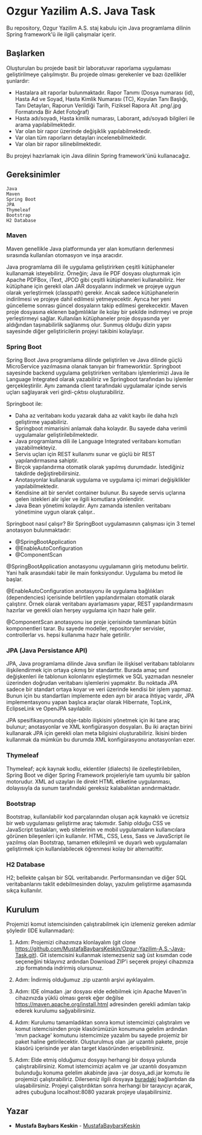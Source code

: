 # Ozgur Yazilim A.S. Java Task
Bu repository, Ozgur Yazilim A.S. staj kabulu için Java programlama dilinin Spring framework'ü ile ilgili çalışmalar içerir.


## Başlarken
Oluşturulan bu projede basit bir laboratuvar raporlama uygulaması geliştirilmeye çalışılmıştır. Bu projede olması gerekenler ve bazı özellikler şunlardır:

- Hastalara ait raporlar bulunmaktadır. Rapor Tanımı (Dosya numarası (id), Hasta Ad ve Soyad, Hasta Kimlik Numarası (TC), Koyulan Tanı Başlığı, Tanı Detayları, Raporun Verildiği Tarih, Fiziksel Rapora Ait .png/.jpg Formatında Bir Adet Fotoğraf)
- Hasta adı/soyadı, Hasta kimlik numarası, Laborant, adı/soyadı bilgileri ile arama yapılabilmektedir.
- Var olan bir rapor üzerinde değişiklik yapılabilmektedir.
- Var olan tüm raporların detayları incelenebilmektedir.
- Var olan bir rapor silinebilmektedir.

Bu projeyi hazırlamak için Java dilinin Spring framework'ünü kullanacağız.


## Gereksinimler
```
Java
Maven
Spring Boot
JPA
Thymeleaf
Bootstrap
H2 Database
```

### Maven
Maven genellikle Java platformunda yer alan komutların derlenmesi sırasında kullanılan otomasyon ve inşa aracıdır.

Java programlama dili ile uygulama geliştirirken çeşitli kütüphaneler kullanamak isteyebiliriz. Örneğin; Java ile PDF dosyası oluşturmak için Apache PDFBox, iText, JPOD gibi çeşitli kütüphaneleri kullanabiliriz. Her kütüphane için gerekli olan JAR dosyalarını indirmek ve projeye uygun olarak yerleştirmek (classpath) gerekir. Ancak sadece kütüphanelerin indirilmesi ve projeye dahil edilmesi yetmeyecektir. Ayrıca her yeni güncelleme sonrası güncel dosyaların takip edilmesi gerekecektir. Maven proje dosyasına eklenen bağımlılıklar ile kolay bir şekilde indirmeyi ve proje yerleştirmeyi sağlar. Kullanılan kütüphaneler proje dosyasında yer aldığından taşınabilirlik sağlanmış olur. Sunmuş olduğu dizin yapısı sayesinde diğer geliştiricilerin projeyi takibini kolaylaşır.

### Spring Boot
Spring Boot Java programlama dilinde geliştirilen ve Java dilinde güçlü MicroService yazılmasına olanak tanıyan bir frameworktür. Springboot sayesinde backend uygulama geliştirirken veritabanı işlemlerimizi Java ile Language Integrated olarak yazabiliriz ve Springboot tarafından bu işlemler gerçekleştirilir. Aynı zamanda client tarafındaki uygulamalar içinde servis uçları sağlayarak veri girdi-çıktısı oluşturabiliriz.

Springboot ile:
- Daha az veritabanı kodu yazarak daha az vakit kaybı ile daha hızlı geliştirme yapabiliriz.
- Springboot mimarisini anlamak daha kolaydır. Bu sayede daha verimli uygulamalar geliştirilebilmektedir.
- Java programlama dili ile Language Integrated veritabanı komutları yazabilmekteyiz.
- Servis uçları için REST kullanımı sunar ve güçlü bir REST yapılandırmasına sahiptir.
- Birçok yapılandırma otomatik olarak yapılmış durumdadır. İstediğiniz takdirde değiştirebilirsiniz.
- Anotasyonlar kullanarak uygulama ve uygulama içi mimari değişiklikler yapılabilmektedir.
- Kendisine ait bir servlet container bulunur. Bu sayede servis uçlarına gelen istekleri alır işler ve ilgili komutlara yönlendirir.
- Java Bean yönetimi kolaydır. Aynı zamanda istenilen veritabanı yönetimine uygun olarak çalışır..

Springboot nasıl çalışır?
Bir SpringBoot uygulamasının çalışması için 3 temel anotasyon bulunmaktadır:
- @SpringBootApplication
- @EnableAutoConfiguration
- @ComponentScan

@SpringBootApplication anotasyonu uygulamanın giriş metodunu belirtir. Yani halk arasındaki tabir ile main fonksiyondur. Uygulama bu metod ile başlar.

@EnableAutoConfiguration anotasyonu ile uygulama bağlılıkları (dependencies) içerisinde belirtilen yapılandırmaları otomatik olarak çalıştırır. Örnek olarak veritabanı ayarlamasını yapar, REST yapılandırmasını hazırlar ve gerekli olan herşey uygulama için hazır hale gelir.

@ComponentScan anotasyonu ise proje içerisinde tanımlanan bütün komponentleri tarar. Bu sayede modeller, repositoryler servisler, controllerlar vs. hepsi kullanıma hazır hale getirilir.

### JPA (Java Persistance API)
JPA, Java programlama dilinde Java sınıfları ile ilişkisel veritabanı tablolarını ilişkilendirmek için ortaya çıkmış bir standarttır. Burada amaç sınıf değişkenleri ile tablonun kolonlarını eşleştirmek ve SQL yazmadan nesneler üzerinden doğrudan veritabanı işlemlerini yapmaktır. Bu noktada JPA sadece bir standart ortaya koyar ve veri üzerinde kendisi bir işlem yapmaz. Bunun için bu standartları implemente eden ayrı bir araca ihtiyaç vardır, JPA implementasyonu yapan başlıca araçlar olarak Hibernate, TopLink, EclipseLink ve OpenJPA sayılabilir.

JPA spesifikasyonunda obje-tablo ilişkisini yönetmek için iki tane araç bulunur; anotasyonlar ve XML konfigürasyon dosyaları. Bu iki araçtan birini kullanarak JPA için gerekli olan meta bilgisini oluşturabiliriz. İkisini birden kullanmak da mümkün bu durumda XML konfigürasyonu anotasyonları ezer.

### Thymeleaf
Thymeleaf; açık kaynak kodlu, eklentiler (dialects) ile özelleştirilebilen, Spring Boot ve diğer Spring Framework projeleriyle tam uyumlu bir şablon motorudur. XML ad uzayları ile direkt HTML etiketine uygulanması, dolayısıyla da sunum tarafındaki gereksiz kalabalıktan arındırmaktadır.

### Bootstrap
Bootstrap, kullanılabilir kod parçalarından oluşan açık kaynaklı ve ücretsiz bir web uygulaması geliştirme araç takımıdır. Sahip olduğu CSS ve JavaScript taslakları, web sitelerinin ve mobil uygulamaların kullanıcılara görünen bileşenleri için kullanılır. HTML, CSS, Less, Sass ve JavaScript ile yazılmış olan Bootstrap, tamamen etkileşimli ve duyarlı web uygulamaları geliştirmek için kullanılabilecek öğrenmesi kolay bir alternatiftir.

### H2 Database
H2; bellekte çalışan bir SQL veritabanıdır. Performansından ve diğer SQL veritabanlarını taklit edebilmesinden dolayı, yazulım geliştirme aşamasında sıkça kullanılır.


## Kurulum
Projemizi komut istemcisinden çalıştırabilmek için izlemeniz gereken adımlar şöyledir (IDE kullanmadan):

1. Adım: Projemizi cihazımıza klonlayalım (git clone https://github.com/MustafaBaybarsKeskin/Ozgur-Yazilim-A.S.-Java-Task.git). Git istemcisini kullanmak istemezseniz sağ üst kısımdan code seçeneğini tıklayınız ardından Download ZIP'i seçerek projeyi cihazınıza .zip formatında indrirmiş olursunuz.

2. Adım: İndirmiş olduğumuz .zip uzantılı arşivi ayıklayalım.

3. Adım: IDE olmadan .jar dosyası elde edebilmek için Apache Maven'in cihazınızda yüklü olması gerek eğer değilse https://maven.apache.org/install.html adresinden gerekli adımları takip ederek kurulumu sağyabilirsiniz.

4. Adım: Kurulumu tamamladıktan sonra komut istemcimizi çalıştıralım ve komut istemcisinden proje klasörümüzün konumuna gelelim ardından 'mvn package' komutunu istemcimize yazalım bu sayede projemiz bir paket haline getirilecektir. Oluşturulmuş olan .jar uzantılı pakete, proje klasörü içerisinde yer alan target klasöründen erişebilirsiniz.

5. Adım: Elde etmiş olduğumuz dosyayı herhangi bir dosya yolunda çalıştırabilirsiniz. Komut istemcimizi açalım ve .jar uzantılı dosyamızın bulunduğu konuma gelelim akabinde java -jar dosya_adi.jar komutu ile projemizi çalıştırabiliriz. Dilerseniz ilgili dosyaya [buradaki](https://drive.google.com/file/d/1ircKeXJfkvvwurlgP7PI5OLmsVMVmGSy/view?usp=sharing) bağlantıdan da ulaşabilirsiniz. Projeyi çalıştırdıktan sonra herhangi bir tarayıcıyı açarak, adres çubuğuna localhost:8080 yazarak projeye ulaşabilirsiniz.


## Yazar
* **Mustafa Baybars Keskin** - [MustafaBaybarsKeskin](https://github.com/MustafaBaybarsKeskin)
